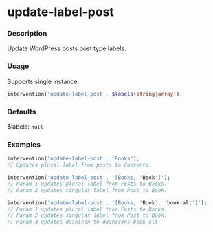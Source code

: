 # update-label-post

### Description
Update WordPress posts post type labels.

### Usage
Supports single instance.
```php
intervention('update-label-post', $labels(string|array));
```

### Defaults
$labels: `null`

### Examples
```php
intervention('update-label-post', 'Books');
// Updates plural label from posts to Contents.

intervention('update-label-post', '[Books, 'Book']');
// Param 1 updates plural label from Posts to Books.
// Param 2 updates singular label from Post to Book.

intervention('update-label-post', '[Books, 'Book', 'book-alt']');
// Param 1 updates plural label from Posts to Books.
// Param 2 updates singular label from Post to Book.
// Param 3 updates dashicon to dashicons-book-alt.
```
